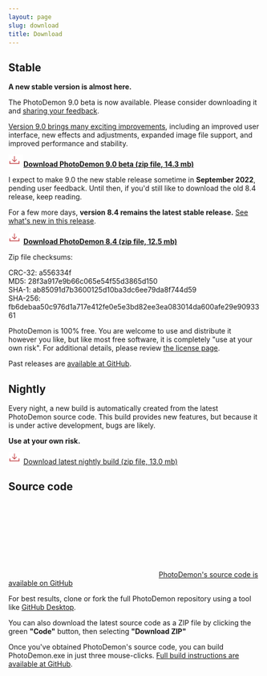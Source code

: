 ```yaml
---
layout: page
slug: download
title: Download
---
```


Stable
-------------------

**A new stable version is almost here.**  

The PhotoDemon 9.0 beta is now available.  Please consider downloading it and [sharing your feedback](about/).  

[Version 9.0 brings many exciting improvements](2022/08/15/photodemon-9-0-beta.html), including an improved user interface, new effects and adjustments, expanded image file support, and improved performance and stability.

**<a href="https://github.com/tannerhelland/PhotoDemon/releases/download/v9.0-beta.1/PhotoDemon-9.0-beta.zip"><img src="media/Download-24.png" alt="Download" srcset="media/Download-48.png 2x" />Download PhotoDemon 9.0 beta (zip file, 14.3 mb)</a>**<br />

I expect to make 9.0 the new stable release sometime in **September 2022**, pending user feedback.  Until then, if you'd still like to download the old 8.4 release, keep reading.

For a few more days, **version 8.4 remains the latest stable release.**  [See what's new in this release](2020/09/22/photodemon-8-4.html).

**<a href="https://github.com/tannerhelland/PhotoDemon/releases/download/v8.4/PhotoDemon-8.4.zip"><img src="media/Download-24.png" alt="Download" srcset="media/Download-48.png 2x" />Download PhotoDemon 8.4 (zip file, 12.5 mb)</a>**<br />

Zip file checksums:

CRC-32: a556334f<br />
MD5: 28f3a917e9b66c065e54f55d3865d150<br />
SHA-1: ab85091d7b3600125d10ba3dc6ee79da8f744d59<br />
SHA-256: fb6debaa50c976d1a717e412fe0e5e3bd82ee3ea083014da600afe29e9093361<br />

PhotoDemon is 100% free.  You are welcome to use and distribute it however you like, but like most free software, it is completely "use at your own risk".  For additional details, please review [the license page](license/#photodemon-license).

Past releases are [available at GitHub](https://github.com/tannerhelland/PhotoDemon/releases).

Nightly
--------------------

Every night, a new build is automatically created from the latest PhotoDemon source code.  This build provides new features, but because it is under active development, bugs are likely.

**Use at your own risk.**

<a href="https://tannerhelland.github.io/PhotoDemon-Updates-v2/PhotoDemon_nightly.zip"><img src="media/Download-24.png" alt="Download" srcset="media/Download-48.png 2x" />Download latest nightly build (zip file, 13.0 mb)</a>

Source code
------------------

[<svg class="svg-icon"><use xlink:href="{{ '/assets/minima-social-icons.svg#github' | relative_url }}"></use></svg>PhotoDemon's source code is available on GitHub](https://github.com/tannerhelland/PhotoDemon)

For best results, clone or fork the full PhotoDemon repository using a tool like [GitHub Desktop](https://desktop.github.com/).

You can also download the latest source code as a ZIP file by clicking the green **"Code"** button, then selecting **"Download ZIP"**

Once you've obtained PhotoDemon's source code, you can build PhotoDemon.exe in just three mouse-clicks.  [Full build instructions are available at GitHub](https://github.com/tannerhelland/PhotoDemon/blob/master/INSTALL.md).

